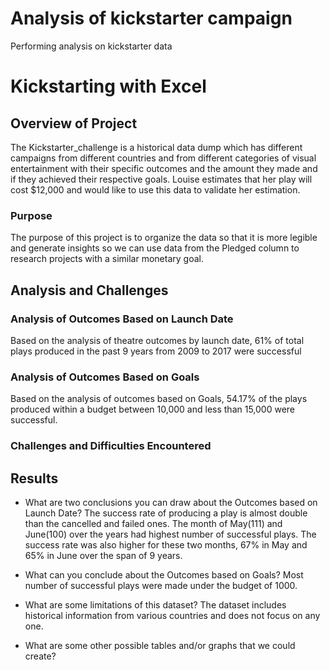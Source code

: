 # Analysis of kickstarter campaign
Performing analysis on kickstarter data
# Kickstarting with Excel

## Overview of Project
The Kickstarter_challenge is a historical data dump which has different campaigns from different countries and from different categories of visual entertainment with their specific outcomes and the amount they made and if they achieved their respective goals. Louise estimates that her play will cost $12,000 and would like to use this data to validate her estimation.


### Purpose
The purpose of this project is to organize the data so that it is more legible and generate insights so we can use data from the Pledged column to research projects with a similar monetary goal.

## Analysis and Challenges


### Analysis of Outcomes Based on Launch Date
Based on the analysis of theatre outcomes by launch date, 61% of total plays produced in the past 9 years from 2009 to 2017 were successful

### Analysis of Outcomes Based on Goals
Based on the analysis of outcomes based on Goals, 54.17% of the plays produced within a budget between 10,000 and less than 15,000 were successful.

### Challenges and Difficulties Encountered

## Results

- What are two conclusions you can draw about the Outcomes based on Launch Date?
The success rate of producing a play is almost double than the cancelled and failed ones.
The month of May(111) and June(100) over the years had highest number of successful plays. The success rate was also higher for these two months, 67% in May and 65% in June over the span of 9 years.

- What can you conclude about the Outcomes based on Goals?
Most number of successful plays were made under the budget of 1000.

- What are some limitations of this dataset?
The dataset includes historical information from various countries and does not focus on any one.


- What are some other possible tables and/or graphs that we could create?
